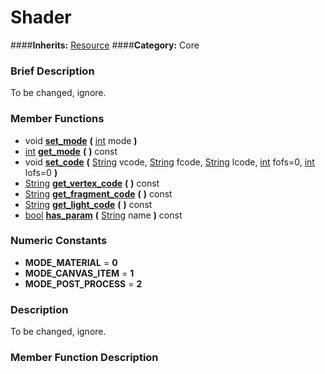 #  Shader  
####**Inherits:** [Resource](class_resource)
####**Category:** Core

###  Brief Description  
To be changed, ignore.

###  Member Functions 
  * void  **[set&#95;mode](#set_mode)**  **(** [int](class_int) mode  **)**
  * [int](class_int)  **[get&#95;mode](#get_mode)**  **(** **)** const
  * void  **[set&#95;code](#set_code)**  **(** [String](class_string) vcode, [String](class_string) fcode, [String](class_string) lcode, [int](class_int) fofs=0, [int](class_int) lofs=0  **)**
  * [String](class_string)  **[get&#95;vertex&#95;code](#get_vertex_code)**  **(** **)** const
  * [String](class_string)  **[get&#95;fragment&#95;code](#get_fragment_code)**  **(** **)** const
  * [String](class_string)  **[get&#95;light&#95;code](#get_light_code)**  **(** **)** const
  * [bool](class_bool)  **[has&#95;param](#has_param)**  **(** [String](class_string) name  **)** const

###  Numeric Constants  
  * **MODE_MATERIAL** = **0**
  * **MODE_CANVAS_ITEM** = **1**
  * **MODE_POST_PROCESS** = **2**

###  Description  
To be changed, ignore.

###  Member Function Description  
